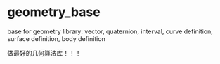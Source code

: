 # geometry_base
base for geometry library: vector, quaternion, interval, curve definition, surface definition, body definition

做最好的几何算法库！！！
